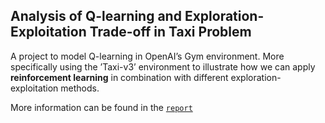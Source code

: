 ## Analysis of Q-learning and Exploration-Exploitation Trade-off in Taxi Problem

A project to model Q-learning in OpenAI’s Gym environment. More specifically using the ’Taxi-v3’ environment to illustrate how we can apply **reinforcement learning** in combination with different exploration-exploitation methods. 

More information can be found in the [`report`](Report_Q-learningTaxi.pdf)
